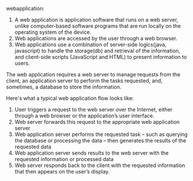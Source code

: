 webapplication:

   1. A web application is application software that runs on a web server, unlike computer-based software programs that are run locally on the operating system of the device. 
   2. Web applications are accessed by the user through a web browser.
   3. Web applications use a combination of server-side logics(java, javascript) to handle the storage(db) and retrieval of the information, and client-side scripts (JavaScript and HTML) to present information to users.

The web application requires a web server to manage requests from the client, an application server to perform the tasks requested, and, sometimes, a database to store the information.

Here's what a typical web application flow looks like:

   1. User triggers a request to the web server over the Internet, either through a web browser or the application’s user interface.
   2. Web server forwards this request to the appropriate web application server
   3. Web application server performs the requested task – such as querying the database or  processing the data – then generates the results of the requested data
   4. Web application server sends results to the web server with the requested information or  processed data
   5. Web server responds back to the client with the requested information that then appears on   the user’s display.

   